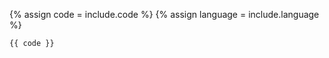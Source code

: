 {% assign code = include.code %}
{% assign language = include.language %}

```{{ language }}
{{ code }}	
```